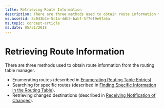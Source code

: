 ```yaml
---
title: Retrieving Route Information
description: There are three methods used to obtain route information from the routing table manager.
ms.assetid: 8c943b4e-5c1a-4db5-babf-5f7ef9e9fa6a
ms.topic: concept-article
ms.date: 05/31/2018
---
```


# Retrieving Route Information

There are three methods used to obtain route information from the routing table manager.

-   Enumerating routes (described in [Enumerating Routing Table Entries](enumerating-routing-table-entries.md)).
-   Searching for specific routes (described in [Finding Specific Information in the Routing Table](finding-specific-information-in-the-routing-table.md)).
-   Retrieving changed destinations (described in [Receiving Notification of Changes](receiving-notification-of-changes.md)).

 

 




